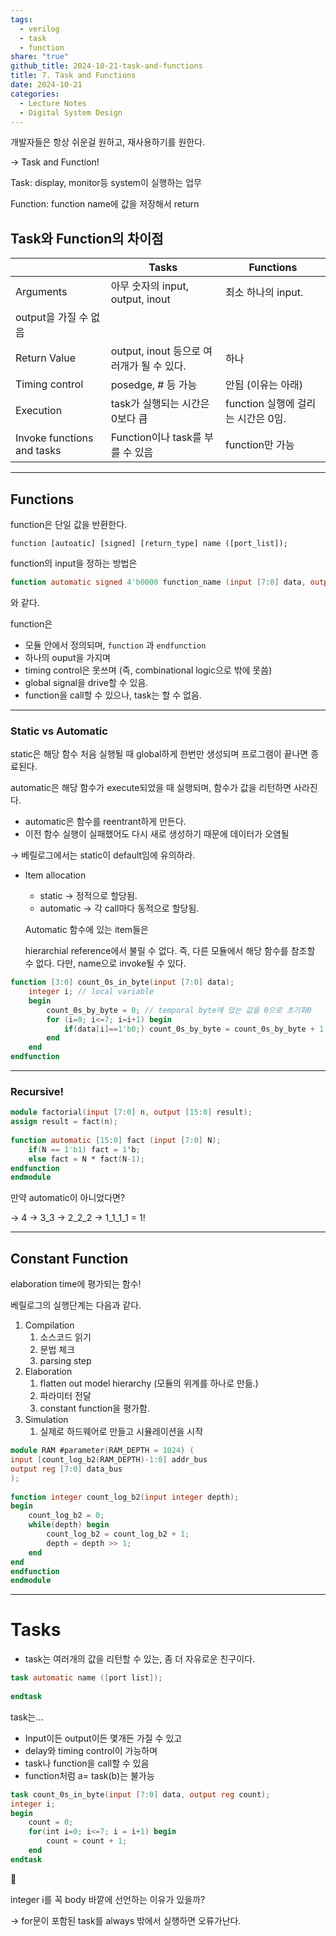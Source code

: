 ```yaml
---  
tags:  
  - verilog  
  - task  
  - function  
share: "true"  
github_title: 2024-10-21-task-and-functions  
title: 7. Task and Functions  
date: 2024-10-21  
categories:  
  - Lecture Notes  
  - Digital System Design  
---  
```

개발자들은 항상 쉬운걸 원하고, 재사용하기를 원한다.  
  
→ Task and Function!  
  
Task: display, monitor등 system이 실행하는 업무  
  
Function: function name에 값을 저장해서 return  
  
## Task와 Function의 차이점  
  
||Tasks|Functions|  
|---|---|---|  
|Arguments|아무 숫자의 input, output, inout|최소 하나의 input.|  
|output을 가질 수 없음|||  
|Return Value|output, inout 등으로 여러개가 될 수 있다.|하나|  
|Timing control|posedge, # 등 가능|안됨 (이유는 아래)|  
|Execution|task가 실행되는 시간은 0보다 큼|function 실행에 걸리는 시간은 0임.|  
|Invoke functions and tasks|Function이나 task를 부를 수 있음|function만 가능|  
  
---  
  
## Functions  
  
function은 단일 값을 반환한다.  
  
`function [autoatic] [signed] [return_type] name ([port_list]);`  
  
function의 input을 정하는 방법은  
  
```verilog  
function automatic signed 4'b0000 function_name (input [7:0] data, output reg out);  
```  
  
와 같다.  
  
function은  
  
- 모듈 안에서 정의되며, `function` 과 `endfunction`  
- 하나의 ouput을 가지며  
- timing control은 못쓰며 (즉, combinational logic으로 밖에 못씀)  
- global signal을 drive할 수 있음.  
- function을 call할 수 있으나, task는 할 수 없음.  
  
---  
  
### Static vs Automatic  
  
static은 해당 함수 처음 실행될 때 global하게 한번만 생성되며 프로그램이 끝나면 종료된다.  
  
automatic은 해당 함수가 execute되었을 때 실행되며, 함수가 값을 리턴하면 사라진다.  
  
- automatic은 함수를 reentrant하게 만든다.  
- 이전 함수 실행이 실패했어도 다시 새로 생성하기 때문에 데이터가 오염될  
  
→ 베릴로그에서는 static이 default임에 유의하라.  
  
- Item allocation  
      
    - static → 정적으로 할당됨.  
    - automatic → 각 call마다 동적으로 할당됨.  
      
    Automatic 함수에 있는 item들은  
      
    hierarchial reference에서 불릴 수 없다. 즉, 다른 모듈에서 해당 함수를 참조할 수 없다. 다만, name으로 invoke될 수 있다.  
      
  
```verilog  
function [3:0] count_0s_in_byte(input [7:0] data);  
	integer i; // local variable  
	begin  
		count_0s_by_byte = 0; // temporal byte에 있는 값을 0으로 초기화0  
		for (i=0; i<=7; i=i+1) begin  
			if(data[i]==1'b0;) count_0s_by_byte = count_0s_by_byte + 1;  
		end  
	end  
endfunction  
```  
  
---  
  
### Recursive!  
  
```verilog  
module factorial(input [7:0] n, output [15:0] result);  
assign result = fact(n);  
  
function automatic [15:0] fact (input [7:0] N);  
	if(N == 1'b1) fact = 1'b;  
	else fact = N * fact(N-1);  
endfunction  
endmodule  
```  
  
만약 automatic이 아니었다면?  
  
→ 4 → 3_3 → 2_2_2 → 1_1_1_1 = 1!  
  
---  
  
## Constant Function  
  
elaboration time에 평가되는 함수!  
  
베릴로그의 실행단계는 다음과 같다.  
  
1. Compilation  
    1. 소스코드 읽기  
    2. 문법 체크  
    3. parsing step  
2. Elaboration  
    1. flatten out model hierarchy (모듈의 위계를 하나로 만듦.)  
    2. 파라미터 전달  
    3. constant function을 평가함.  
3. Simulation  
    1. 실제로 하드웨어로 만들고 시뮬레이션을 시작  
  
```verilog  
module RAM #parameter(RAM_DEPTH = 1024) (  
input [count_log_b2(RAM_DEPTH)-1:0] addr_bus  
output reg [7:0] data_bus  
);  
  
function integer count_log_b2(input integer depth);  
begin  
	count_log_b2 = 0;  
	while(depth) begin  
		count_log_b2 = count_log_b2 + 1;  
		depth = depth >> 1;  
	end  
end  
endfunction  
endmodule  
```  
  
---  
  
# Tasks  
  
- task는 여러개의 값을 리턴할 수 있는, 좀 더 자유로운 친구이다.  
  
```verilog  
task automatic name ([port list]);  
  
endtask  
```  
  
task는…  
  
- Input이든 output이든 몇개든 가질 수 있고  
- delay와 timing control이 가능하며  
- task나 function을 call할 수 있음  
- function처럼 a= task(b)는 불가능  
  
```verilog  
task count_0s_in_byte(input [7:0] data, output reg count);  
integer i;  
begin  
	count = 0;  
	for(int i=0; i<=7; i = i+1) begin  
		count = count + 1;  
	end  
endtask  
```  
  
<aside> 📖  
  
integer i를 꼭 body 바깥에 선언하는 이유가 있을까?  
  
</aside>  
  
→ for문이 포함된 task를 always 밖에서 실행하면 오류가난다.